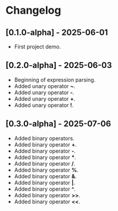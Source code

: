 # Changelog

## [0.1.0-alpha] - 2025-06-01
- First project demo.

## [0.2.0-alpha] - 2025-06-03
- Beginning of expression parsing.
- Added unary operator **~**.
- Added unary operator **-**.
- Added unary operator **+**.
- Added unary operator **!**.

## [0.3.0-alpha] - 2025-07-06
- Added binary operators.
- Added binary operator **+**.
- Added binary operator **-**.
- Added binary operator **\***.
- Added binary operator **/**.
- Added binary operator **%**.
- Added binary operator **&**.
- Added binary operator **|**.
- Added binary operator **^**.
- Added binary operator **>>**.
- Added binary operator **<<**.
